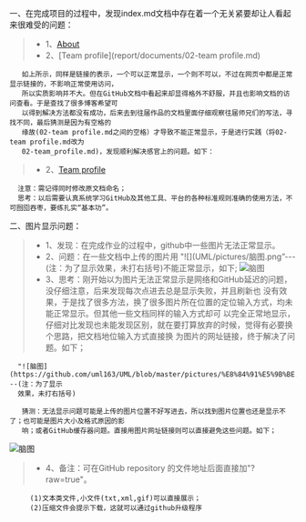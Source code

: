 一、在完成项目的过程中，发现index.md文档中存在着一个无关紧要却让人看起来很难受的问题：
> * 1、[About](report/documents/01-about.md)
> * 2、[Team profile](report/documents/02-team profile.md)

       如上所示，同样是链接的表示，一个可以正常显示，一个则不可以，不过在网页中都是正常显示链接的，不影响正常使用访问，
       所以实质影响并不大。但在GitHub文档中看起来却显得格外不舒服，并且也影响文档的访问查看。于是查找了很多博客希望可
       以得到解决方法都没有成功，后来去到往届作品的文档里面仔细观察往届师兄们的写法，寻找不同，最后猜测是因为有空格的
       缘故(02-team profile.md之间的空格）才导致不能正常显示，于是进行实践（将02-team profile.md改为
       02-team_profile.md)，发现顺利解决感官上的问题。如下：
>* 2、[Team profile](report/documents/02-team_profile.md)

      注意：需记得同时修改原文档命名；
      思考：以后需要认真系统学习GitHub及其他工具、平台的各种标准规则准确的使用方法，不可囫囵吞枣，要练扎实“基本功”。
二、图片显示问题：
> * 1、发现：在完成作业的过程中，github中一些图片无法正常显示。
> * 2、问题：在一些文档中上传的图片用 "![](UML/pictures/脑图.png”---(注：为了显示效果，未打右括号)不能正常显示，如下;
> ![脑图](UML/pictures/脑图.png)
> * 3、思考：刚开始以为图片无法正常显示是网络和GitHub延迟的问题，没仔细注意，后来发现每次点进去总是显示失败，并且刷新也
       没有效果，于是找了很多方法，换了很多图片所在位置的定位输入方式，均未能正常显示。但其他一些文档同样的输入方式却可
       以完全正常地显示，仔细对比发现也未能发现区别，就在要打算放弃的时候，觉得有必要换个思路，把文档地位输入方式直接换
       为图片的网址链接，终于解决了问题。如下； 
       
      "![脑图](https://github.com/uml163/UML/blob/master/pictures/%E8%84%91%E5%9B%BE.png"---(注：为了显示
      效果，未打右括号)
       
       猜测：无法显示问题可能是上传的图片位置不好写进去，所以找到图片位置也还是显示不了；也可能是图片大小及格式原因的影
       响；或者GitHub缓存器问题。直接用图片网址链接则可以直接避免这些问题。如下；
  ![脑图](https://github.com/uml163/UML/blob/master/pictures/%E8%84%91%E5%9B%BE.png)
> * 4、备注：可在GitHub repository 的文件地址后面直接加"?raw=true"。
         
         (1)文本类文件,小文件(txt,xml,gif)可以直接展示；
         (2)压缩文件会提示下载，这就可以通过github升级程序
     

